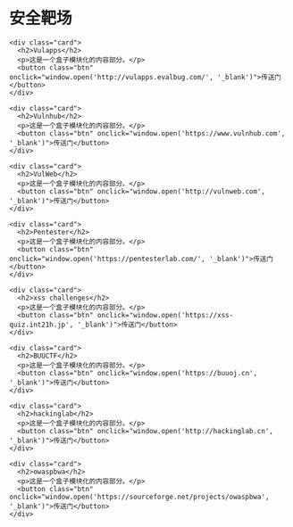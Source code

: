 # 安全靶场

<div class="cards-container">
    
    <div class="card">
      <h2>Vulapps</h2>
      <p>这是一个盒子模块化的内容部分。</p>
      <button class="btn" onclick="window.open('http://vulapps.evalbug.com/', '_blank')">传送门</button>
    </div>

    <div class="card">
      <h2>Vulnhub</h2>
      <p>这是一个盒子模块化的内容部分。</p>
      <button class="btn" onclick="window.open('https://www.vulnhub.com', '_blank')">传送门</button>
    </div>

    <div class="card">
      <h2>VulWeb</h2>
      <p>这是一个盒子模块化的内容部分。</p>
      <button class="btn" onclick="window.open('http://vulnweb.com', '_blank')">传送门</button>
    </div>

    <div class="card">
      <h2>Pentester</h2>
      <p>这是一个盒子模块化的内容部分。</p>
      <button class="btn" onclick="window.open('https://pentesterlab.com/', '_blank')">传送门</button>
    </div>

    <div class="card">
      <h2>xss challenges</h2>
      <p>这是一个盒子模块化的内容部分。</p>
      <button class="btn" onclick="window.open('https://xss-quiz.int21h.jp', '_blank')">传送门</button>
    </div>

    <div class="card">
      <h2>BUUCTF</h2>
      <p>这是一个盒子模块化的内容部分。</p>
      <button class="btn" onclick="window.open('https://buuoj.cn', '_blank')">传送门</button>
    </div>

    <div class="card">
      <h2>hackinglab</h2>
      <p>这是一个盒子模块化的内容部分。</p>
      <button class="btn" onclick="window.open('http://hackinglab.cn', '_blank')">传送门</button>
    </div>

    <div class="card">
      <h2>owaspbwa</h2>
      <p>这是一个盒子模块化的内容部分。</p>
      <button class="btn" onclick="window.open('https://sourceforge.net/projects/owaspbwa', '_blank')">传送门</button>
    </div>

</div>
